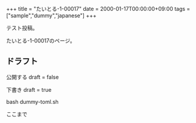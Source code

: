 +++
title = "たいとる-1-00017"
date = 2000-01-17T00:00:00+09:00
tags = ["sample","dummy","japanese"]
+++

テスト投稿。

たいとる-1-00017のページ。


## ドラフト

公開する
draft = false

下書き
draft = true

bash dummy-toml.sh

ここまで
